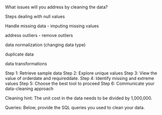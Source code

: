 What issues will you address by cleaning the data?

Steps
dealing with null values

Handle missing data - imputing missing values

address outliers - remove outliers

data normalization (changing data type)

duplicate data

data transformations




Step 1: Retrieve sample data
Step 2: Explore unique values
Step 3: View the value of orderdate and requireddate.
Step 4: Identify missing and extreme values
Step 5: Choose the best tool to proceed
Step 6: Communicate your data-cleaning approach


Cleaning hint: The unit cost in the data needs to be divided by 1,000,000.

Queries:
Below, provide the SQL queries you used to clean your data.
